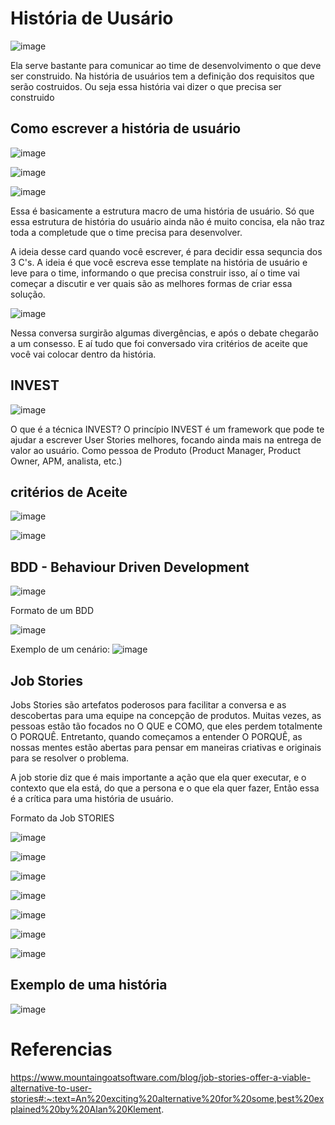 # História de Uusário

![image](https://user-images.githubusercontent.com/52088444/234596693-2e7937fb-fcb7-4606-b9bf-499bee74e9a6.png)

Ela serve bastante para comunicar ao time de desenvolvimento o que deve ser construido. Na história de usuários tem a definição dos requisitos que serão costruidos. Ou seja essa história vai dizer o que precisa ser construido

## Como escrever a história de usuário

![image](https://user-images.githubusercontent.com/52088444/234597579-2dea53e1-4628-4194-9462-8cc8bbc861ee.png)

![image](https://user-images.githubusercontent.com/52088444/234597753-093a2fb4-3248-4e85-9af6-65d6fd1eb51f.png)

![image](https://user-images.githubusercontent.com/52088444/234597940-1807b222-678a-461e-b671-0358e1d8bcd6.png)

Essa é basicamente a estrutura macro de uma história de usuário. Só que essa estrutura de história do usuário ainda não é muito concisa, ela não traz toda a completude que o time precisa para desenvolver.

A ideia desse card quando você escrever, é para decidir essa sequncia dos 3 C's. A ideia é que você escreva esse template na história de usuário e leve para o time, informando o que precisa construir isso, aí o time vai começar a discutir e ver quais são as melhores formas de criar essa solução.

![image](https://user-images.githubusercontent.com/52088444/234598490-d1e6a580-8e42-439e-bb9d-91900bd57279.png)

Nessa conversa surgirão algumas divergências, e após o debate chegarão a um consesso. E aí tudo que foi conversado vira critérios de aceite que você vai colocar dentro da história.

## INVEST

![image](https://user-images.githubusercontent.com/52088444/234599869-49fbc6e4-9768-4706-8444-dfaab6e80b87.png)

O que é a técnica INVEST?
O princípio INVEST é um framework que pode te ajudar a escrever User Stories melhores, focando ainda mais na entrega de valor ao usuário. Como pessoa de Produto (Product Manager, Product Owner, APM, analista, etc.)


## critérios de Aceite

![image](https://user-images.githubusercontent.com/52088444/234600754-5048f9a5-f974-4be4-add5-4d082e4fe19f.png)

![image](https://user-images.githubusercontent.com/52088444/234615848-9c07c2c2-6926-4112-af2d-ea89c40cfb1e.png)

## BDD - Behaviour Driven Development

![image](https://user-images.githubusercontent.com/52088444/234640013-27154b2c-48fa-48fa-bc34-ff1bf4c3418c.png)

Formato de um BDD

![image](https://user-images.githubusercontent.com/52088444/234640417-06c9811c-1380-4a53-ba28-1641a7f2d90c.png)


Exemplo de um cenário:
![image](https://user-images.githubusercontent.com/52088444/234640497-bb2343bb-e112-4ac2-99c5-5894167a52a3.png)

## Job Stories

Jobs Stories são artefatos poderosos para facilitar a conversa e as descobertas para uma equipe na concepção de produtos. Muitas vezes, as pessoas estão tão focados no O QUE e COMO, que eles perdem totalmente O PORQUÊ. Entretanto, quando começamos a entender O PORQUÊ, as nossas mentes estão abertas para pensar em maneiras criativas e originais para se resolver o problema. 

A job storie diz que é mais importante a ação que ela quer executar, e o contexto que ela está,  do que a persona e o que ela quer fazer, Então essa é a crítica para uma história de usuário. 

Formato da Job STORIES

![image](https://user-images.githubusercontent.com/52088444/234643871-a543ed24-d282-4dda-8d1b-ca0b39352dda.png)

![image](https://user-images.githubusercontent.com/52088444/234643965-d23afbf5-3e0d-42f1-a9f4-0adfa06a53c9.png)


![image](https://user-images.githubusercontent.com/52088444/234641212-b9db9345-668c-4da9-9e97-7f3010fc6fd6.png)

![image](https://user-images.githubusercontent.com/52088444/234641533-e9c438fe-c1f3-4562-bd0b-37ee9d6ec0aa.png)

![image](https://user-images.githubusercontent.com/52088444/234641711-da59a68c-4a0a-4218-a0f3-dff755ad4dd5.png)

![image](https://user-images.githubusercontent.com/52088444/234642046-23c8b36a-3764-423d-9f38-7b2ba7013d7e.png)

![image](https://user-images.githubusercontent.com/52088444/234642128-d1f4f22b-8221-4375-9995-88e6c76d773e.png)

## Exemplo de uma história
![image](https://user-images.githubusercontent.com/52088444/234644321-1fa51aae-f8ac-4228-9c2a-226d8b8e736f.png)



# Referencias

https://www.mountaingoatsoftware.com/blog/job-stories-offer-a-viable-alternative-to-user-stories#:~:text=An%20exciting%20alternative%20for%20some,best%20explained%20by%20Alan%20Klement.
